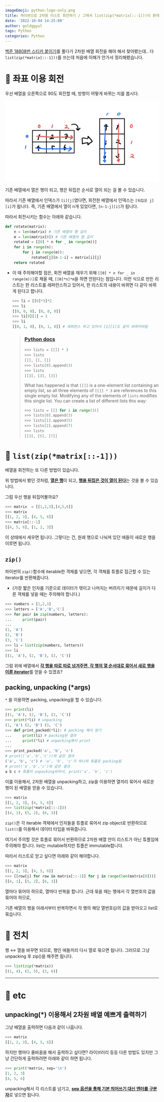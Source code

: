 ```yaml
---
imageEmoji: python-logo-only.png
title: 파이썬으로 2차원 리스트 회전하기 / 그래서 list(zip(*matrix[::-1]))이 뭔데... | zip(), packing, unpacking (*)
date: '2022-10-04 14:25:00'
author: goldggyul
tags: Python
categories: Python
---
```


[백준 18808번 스티커 붙이기](https://www.acmicpc.net/problem/18808)를 풀다가 2차원 배열 회전을 해야 해서 찾아봤는데.. 다 `list(zip(*matrix[::-1]))`를 쓰는데 처음에 이해가 안가서 정리해봤습니다.



# 📌 좌표 이용 회전

우선 배열을 오른쪽으로 90도 회전할 때, 방향이 어떻게 바뀌는 지를 봅시다.

![image-20221003145136764](./assets/image-20221003145136764.png)

기존 배열에서 열은 행이 되고, 행은 뒤집은 순서로 열이 되는 걸 볼 수 있습니다.

따라서 기존 배열에서 인덱스가 `[i][j]`였다면, 회전한 배열에서 인덱스는 `[뒤집은 j][i]`가 됩니다. 즉, 기존 배열에서 열이 n개 있었다면, `[n-1-j][i]`가 됩니다.

따라서 회전시키는 함수는 아래와 같습니다.

```python
def rotate(matrix):
    n = len(matrix) # 기존 배열의 행 길이
    m = len(matrix[0]) # 기존 배열의 열 길이
    rotated = [[0] * n for _ in range(m))]
    for i in range(n):
        for j in range(m)):
            rotated[j][n-1-i] = matrix[i][j]
    return rotated
```

- 이 때 주의해야할 점은, 회전 배열을 채우기 위해 `[[0] * n for _ in range(m))]`로 채울 때, `[[0]*n]*m`을 하면 안된다는 점입니다. 이런 식으로 만든 리스트는 한 리스트를 레퍼런스하고 있어서, 한 리스트의 내용이 바뀌면 다 같이 바뀌게 된다고 합니다.

  ```python
  >>> li = [[0]*3]*2
  >>> li
  [[0, 0, 0], [0, 0, 0]]
  >>> li[0][1] = 1
  >>> li
  [[0, 1, 0], [0, 1, 0]] # 레퍼런스 하고 있어서 [1][1]도 같이 바뀌어버림
  ```

	> ### [Python docs](https://docs.python.org/3/library/stdtypes.html#sequence-types-list-tuple-range)
	> 
  > ```python
  > >>> lists = [[]] * 3
  > >>> lists
  > [[], [], []]
  > >>> lists[0].append(3)
  > >>> lists
  > [[3], [3], [3]]
  > ```
  >
  > What has happened is that `[[]]` is a one-element list containing an empty list, so all three elements of `[[]] * 3` are references to this single empty list. Modifying any of the elements of `lists` modifies this single list. You can create a list of different lists this way:
  >
  > ```python
  > >>> lists = [[] for i in range(3)]
  > >>> lists[0].append(3)
  > >>> lists[1].append(5)
  > >>> lists[2].append(7)
  > >>> lists
  > [[3], [5], [7]]
  > ```

# 📌 `list(zip(*matrix[::-1]))`

배열을 회전하는 또 다른 방법이 있습니다.

위 방법에서 봤던 것처럼, <u>**열은 행**</u>이 되고, <u>**행을 뒤집은 것이 열이 된다**</u>는 것을 볼 수 있습니다.

그럼 우선 행을 뒤집어볼까요?

```python
>>> matrix  = [[1,2,3],[4,5,6]]
>>> matrix
[[1, 2, 3], [4, 5, 6]]
>>> matrix[::-1]
[[4, 5, 6], [1, 2, 3]]
```

이 상태에서 세우면 됩니다. 그렇다는 건, 원래 행으로 나눠져 있던 애들이 새로운 행을 이루면 됩니다.

## `zip()`

파이썬의 `zip()`함수에 iterable한 객체를 넣으면, 각 객체를 튜플로 접근할 수 있는 iterator를 반환해줍니다.

- (가장 짧은 인자를 기준으로 데이터가 엮이고 나머지는 버려지기 때문에 길이가 다른 객체를 넣을 때는 주의해야 합니다.)

```python
>>> numbers = [1,2,3]
>>> letters = ['A','B','C']
>>> for pair in zip(numbers, letters):
...     print(pair)
...
(1, 'A')
(2, 'B')
(3, 'C')
>>> li = list(zip(numbers, letters))
>>> li
[(1, 'A'), (2, 'B'), (3, 'C')]
```

그럼 위에 배열에서 <u>**각 행을 따로 따로 넘겨주면, 각 행의 열 순서대로 묶어서 새로 행을 이룬 iterator**</u>를 얻을 수 있겠죠?

## packing, unpacking (*args)

`*` 을 이용하면 packing, unpacking을 할 수 있습니다.

```python
>>> print(li)
[(1, 'A'), (2, 'B'), (3, 'C')]
>>> print(*li) # unpacking
(1, 'A') (2, 'B') (3, 'C')
>>> def print_packed(*li): # packing 해서 받기
...     print(li) # packing된 결과
...     print(*li) # unpacking해서 print 
...
>>> print_packed('a', 'b', 'c')
# print(('a','b','c'))와 같은 결과
('a', 'b', 'c') # 'a', 'b', 'c'가 하나의 튜플로 packing됨
# print('a','b','c')와 같은 결과
a b c # 튜플이 unpacking되어서, print('a', 'b', 'c')
```

이를 이용해서, 2차원 배열을 unpacking하고,  zip을 이용하면 열끼리 묶어서 새로운 행이 된 배열을 얻을 수 있습니다.

```python
>>> matrix
[[1, 2, 3], [4, 5, 6]]
>>> list(zip(*matrix[::-1]))
[(4, 1), (5, 2), (6, 3)]
```

`zip()`은 각 iterable 객체에서 인자들을 튜플로 묶어서  zip object로 반환하므로 `list()`를 이용해서 데이터 타입을 바꿔줍니다.

여기서 주의할 것은 튜플로 묶어서 반환하므로 2차원 배열 안이 리스트가 아닌 튜플임에 주의해야 합니다. list는 mutable하지만 튜플은 immutable합니다.

따라서 리스트로 얻고 싶다면 아래와 같이 해야합니다.

```python
>>> matrix
[[1, 2, 3], [4, 5, 6]]
>>> [[row[j] for row in matrix[::-1]] for j in range(len(matrix[0]))]
[[4, 1], [5, 2], [6, 3]]
```

열마다 묶어야 하므로, 열마다 반복을 합니다. 근데 묶을 때는 행에서 각 열번호의 값을 묶어야 하므로,

기존 배열의 행을 아래서부터 반복하면서 각 행의 해당 열번호(j)의 값을 받아오고 list로 묶습니다.

# 📌 전치

행 ↔️ 열을 바꾸면 되므로, 행인 애들끼리 다시 열로 묶으면 됩니다. 그러므로 그냥 unpacking 후 zip()을 해주면 됩니다.

```python
>>> list(zip(*matrix))
[(1, 4), (2, 5), (3, 6)]
```

----

# 📌 etc

## unpacking(*) 이용해서 2차원 배열 예쁘게 출력하기

그냥 배열을 출력하면 다음과 같이 나옵니다.

```python
>>> matrix
[[1, 2, 3], [4, 5, 6]]
```

하지만 행마다 줄바꿈을 해서 출력하고 싶다면? 라이브러리 등등 다른 방법도 있지만 그냥 간단하게 출력하려면 아래와 같이 하면 됩니다.

```python
>>> print(*matrix, sep='\n')
[1, 2, 3]
[4, 5, 6]
```

unpacking해서 각 리스트를 넘기고, <u>**sep 옵션을 통해 기본 띄어쓰기 대신 엔터를 구분자**</u>로 넣으면 됩니다.







```toc
```

